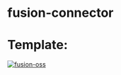 # fusion-connector

# Template:
[![fusion-oss](https://circleci.com/gh/fusion-oss/fusion-connector.svg?style=svg)](https://circleci.com/gh/fusion-connector)

